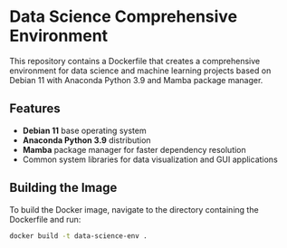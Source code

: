# Data Science Comprehensive Environment

This repository contains a Dockerfile that creates a comprehensive environment for data science and machine learning projects based on Debian 11 with Anaconda Python 3.9 and Mamba package manager.

## Features

- **Debian 11** base operating system
- **Anaconda Python 3.9** distribution
- **Mamba** package manager for faster dependency resolution
- Common system libraries for data visualization and GUI applications

## Building the Image

To build the Docker image, navigate to the directory containing the Dockerfile and run:

```bash
docker build -t data-science-env .
```

